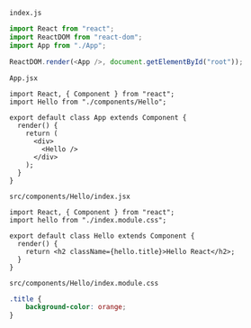 `index.js`

```JavaScript
import React from "react";
import ReactDOM from "react-dom";
import App from "./App";

ReactDOM.render(<App />, document.getElementById("root"));
```

`App.jsx`

```JSX
import React, { Component } from "react";
import Hello from "./components/Hello";

export default class App extends Component {
  render() {
    return (
      <div>
        <Hello />
      </div>
    );
  }
}
```

`src/components/Hello/index.jsx`

```JSX
import React, { Component } from "react";
import hello from "./index.module.css";

export default class Hello extends Component {
  render() {
    return <h2 className={hello.title}>Hello React</h2>;
  }
}
```

`src/components/Hello/index.module.css`

```CSS
.title {
    background-color: orange;
}
```